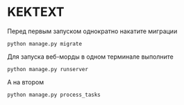 # KEKTEXT

Перед первым запуском однократно накатите миграции
```
python manage.py migrate
```

Для запуска веб-морды в одном терминале выполните
```
python manage.py runserver
```

А на втором
```
python manage.py process_tasks
```